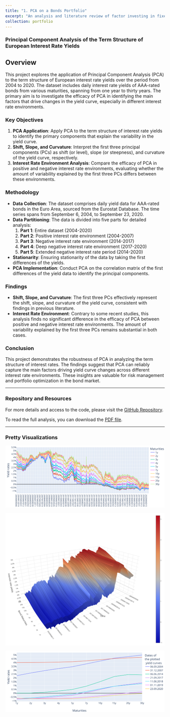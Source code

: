 ```yaml
---
title: "1. PCA on a Bonds Portfolio"
excerpt: "An analysis and literature review of factor investing in fixed income, where the first three components can be attributed to actual meanings in a Bonds Portfolio setting."
collection: portfolio
---
```


### Principal Component Analysis of the Term Structure of European Interest Rate Yields

## Overview

This project explores the application of Principal Component Analysis (PCA) to the term structure of European interest rate yields over the period from 2004 to 2020. The dataset includes daily interest rate yields of AAA-rated bonds from various maturities, spanning from one year to thirty years. The primary aim is to investigate the efficacy of PCA in identifying the main factors that drive changes in the yield curve, especially in different interest rate environments.

### Key Objectives

1. **PCA Application**: Apply PCA to the term structure of interest rate yields to identify the primary components that explain the variability in the yield curve.
2. **Shift, Slope, and Curvature**: Interpret the first three principal components (PCs) as shift (or level), slope (or steepness), and curvature of the yield curve, respectively.
3. **Interest Rate Environment Analysis**: Compare the efficacy of PCA in positive and negative interest rate environments, evaluating whether the amount of variability explained by the first three PCs differs between these environments.

### Methodology

- **Data Collection**: The dataset comprises daily yield data for AAA-rated bonds in the Euro Area, sourced from the Eurostat Database. The time series spans from September 6, 2004, to September 23, 2020.
- **Data Partitioning**: The data is divided into five parts for detailed analysis:
  1. **Part 1**: Entire dataset (2004-2020)
  2. **Part 2**: Positive interest rate environment (2004-2007)
  3. **Part 3**: Negative interest rate environment (2014-2017)
  4. **Part 4**: Deep negative interest rate environment (2017-2020)
  5. **Part 5**: Extended negative interest rate period (2014-2020)
- **Stationarity**: Ensuring stationarity of the data by taking the first differences of the yields.
- **PCA Implementation**: Conduct PCA on the correlation matrix of the first differences of the yield data to identify the principal components.

### Findings

- **Shift, Slope, and Curvature**: The first three PCs effectively represent the shift, slope, and curvature of the yield curve, consistent with findings in previous literature.
- **Interest Rate Environment**: Contrary to some recent studies, this analysis finds no significant difference in the efficacy of PCA between positive and negative interest rate environments. The amount of variability explained by the first three PCs remains substantial in both cases.

### Conclusion

This project demonstrates the robustness of PCA in analyzing the term structure of interest rates. The findings suggest that PCA can reliably capture the main factors driving yield curve changes across different interest rate environments. These insights are valuable for risk management and portfolio optimization in the bond market.

---

### Repository and Resources

For more details and access to the code, please visit the [GitHub Repository](https://github.com/vitoriarlima/pca-bonds-fixed-income).

To read the full analysis, you can download the [PDF file](https://vitoriarlima.github.io/files/PCA_Bond_Portfolio.pdf).


---

### Pretty Visualizations

![Bond Maturities over time](/files/Bond_.png)

![Time Path of the Term Structure](/files/Bond_2.png)

![Yield Curves from AAA rate bonds in the european area](/files/Bond_3.png)

